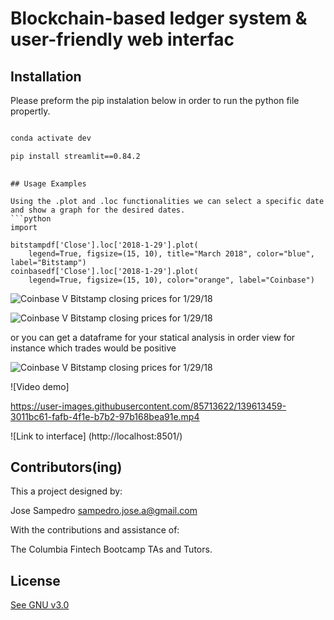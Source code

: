 #  Blockchain-based ledger system & user-friendly web interfac


## Installation

Please preform the pip instalation below in order to run the python file propertly. 

```bash

conda activate dev

pip install streamlit==0.84.2
 
```

```
## Usage Examples 

Using the .plot and .loc functionalities we can select a specific date and show a graph for the desired dates. 
```python
import 

bitstampdf['Close'].loc['2018-1-29'].plot(
    legend=True, figsize=(15, 10), title="March 2018", color="blue", label="Bitstamp")
coinbasedf['Close'].loc['2018-1-29'].plot(
    legend=True, figsize=(15, 10), color="orange", label="Coinbase")
```

![Coinbase V Bitstamp closing prices for 1/29/18](/Images/Bitstamp_v_Coinbase_early.PNG)

![Coinbase V Bitstamp closing prices for 1/29/18](/Images/Bitstamp_v_Coinbase_middle.PNG)


or you can get a dataframe for your statical analysis in order view for instance which trades would be positive 

![Coinbase V Bitstamp closing prices for 1/29/18](/Images/Statistic_over_zero_early.PNG)

![Video demo]

https://user-images.githubusercontent.com/85713622/139613459-3011bc61-fafb-4f1e-b7b2-97b168bea91e.mp4

 ![Link to interface] (http://localhost:8501/)

## Contributors(ing)
This a project designed by:

Jose Sampedro
sampedro.jose.a@gmail.com

With the contributions and assistance of:

The Columbia Fintech Bootcamp TAs and Tutors.

## License

[See GNU v3.0](https://github.com/IJASI/Challenge-3/blob/491335d4123fae396530363cb79be7070e049796/LICENSE)





